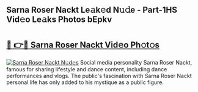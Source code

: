 ## Sarna Roser Nackt Le𝚊k𝚎d N𝚞𝚍e - Part-1HS Vid𝚎o Le𝚊ks Photos bEpkv

# <h2><a href="http://fb2s9g.evod.top/?m=Sarna+Roser+Nackt">🔗 👉🔴 Sarna Roser Nackt Vid𝚎o Ph𝚘t𝚘s</a></h2>

[![Sarna Roser Nackt N𝚞d𝚎s](https://i.imgur.com/8V9OHl7.gif)](http://fb2s9g.evod.top/?m=Sarna+Roser+Nackt)
Social media personality Sarna Roser Nackt, famous for sharing lifestyle and dance content, including dance performances and vlogs. The public's fascination with Sarna Roser Nackt personal life has only added to his mystique as a public figure. 
